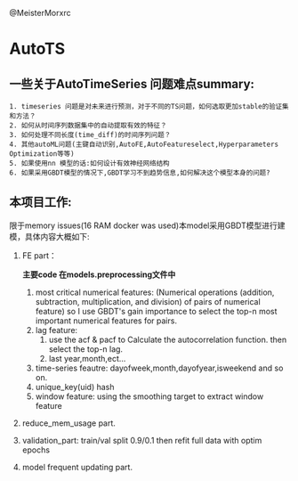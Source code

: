 @MeisterMorxrc

# AutoTS 

## 一些关于AutoTimeSeries 问题难点summary:

	1. timeseries 问题是对未来进行预测，对于不同的TS问题，如何选取更加stable的验证集和方法？
	2. 如何从时间序列数据集中的自动提取有效的特征？
	3. 如何处理不同长度(time_diff)的时间序列问题？
	4. 其他autoML问题(主键自动识别,AutoFE,AutoFeatureselect,Hyperparameters Optimization等等)
	5. 如果使用nn 模型的话:如何设计有效神经网络结构
	6. 如果采用GBDT模型的情况下,GBDT学习不到趋势信息,如何解决这个模型本身的问题?


## 本项目工作:

限于memory issues(16 RAM docker was used)本model采用GBDT模型进行建模，具体内容大概如下:

1. FE part：

   **主要code 在models.preprocessing文件中**
   1. most critical numerical features: (Numerical operations (addition, subtraction, multiplication, and division) of pairs of numerical feature) so I use GBDT's gain importance to select the top-n most important numerical features for pairs.
   2. lag feature:
      1. use the acf & pacf to Calculate the autocorrelation function. then select the top-n lag.
      2. last year,month,ect...
   3. time-series feautre: dayofweek,month,dayofyear,isweekend and so on.
   4. unique_key(uid) hash
   5. window feature:
      using the smoothing target to extract window feature

2. reduce_mem_usage part.

3. validation_part:
   train/val split 0.9/0.1 then refit full data with optim epochs

4. model frequent updating part.
